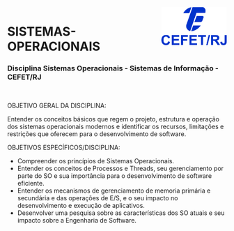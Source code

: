 <img src="cefet-logo1.png" align="right" width="150">

# SISTEMAS-OPERACIONAIS

<h3>Disciplina Sistemas Operacionais - Sistemas de Informação - CEFET/RJ</h3>
<br> 
 
OBJETIVO GERAL DA DISCIPLINA:

Entender os conceitos básicos que regem o projeto, estrutura e operação dos sistemas operacionais
modernos e identificar os recursos, limitações e restrições que oferecem para o desenvolvimento de
software.


OBJETIVOS ESPECÍFICOS/DISCIPLINA:

- Compreender os princípios de Sistemas Operacionais.
- Entender os conceitos de Processos e Threads, seu gerenciamento por parte do SO e sua importância
para o desenvolvimento de software eficiente.
- Entender os mecanismos de gerenciamento de memoria primária e secundária e das operações de
E/S, e o seu impacto no desenvolvimento e execução de aplicativos.
- Desenvolver uma pesquisa sobre as características dos SO atuais e seu impacto sobre a Engenharia
de Software.

